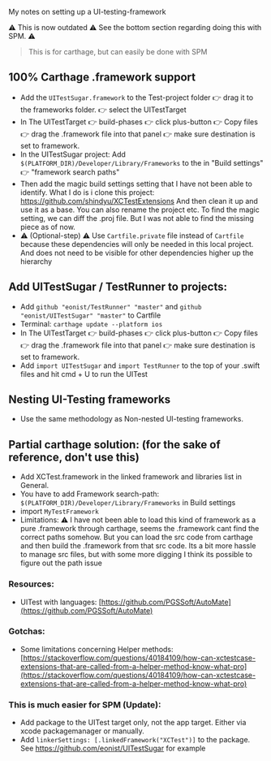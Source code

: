 My notes on setting up a UI-testing-framework<!--more-->

⚠️️ This is now outdated ⚠️️ See the bottom section regarding doing this with SPM. ⚠️️ 

> This is for carthage, but can easily be done with SPM

## 100% Carthage .framework support
- Add the `UITestSugar.framework` to the Test-project folder 👉 drag it to the frameworks folder. 👉 select the UITestTarget
- In The UITestTarget  👉 build-phases 👉 click plus-button 👉 Copy files 👉 drag the .framework file into that panel 👉 make sure destination is set to framework.
- In the UITestSugar project: Add `$(PLATFORM_DIR)/Developer/Library/Frameworks` to the in "Build settings" 👉 "framework search paths"
- Then add the magic build settings setting that I have not been able to identify. What I do is i clone this project: https://github.com/shindyu/XCTestExtensions And then clean it up and use it as a base. You can also rename the project etc. To find the magic setting, we can diff the .proj file. But I was not able to find the missing piece as of now.
- ⚠️️ (Optional-step) ⚠️️ Use `Cartfile.private` file instead of `Cartfile` because these dependencies will only be needed in this local project. And does not need to be visible for other dependencies higher up the hierarchy

## Add UITestSugar / TestRunner to projects:
- Add `github "eonist/TestRunner" "master"` and `github "eonist/UITestSugar" "master"` to Cartfile
- Terminal: `carthage update --platform ios`
- In The UITestTarget  👉 build-phases 👉 click plus-button 👉 Copy files 👉 drag the .framework file into that panel 👉 make sure destination is set to framework.
- Add `import UITestSugar` and `import TestRunner` to the top of your .swift files and hit cmd + U to run the UITest

## Nesting UI-Testing frameworks
- Use the same methodology as Non-nested UI-testing frameworks.

## Partial carthage solution: (for the sake of reference, don't use this)
- Add XCTest.framework in the linked framework and libraries list in General.
- You have to add Framework search-path: `$(PLATFORM_DIR)/Developer/Library/Frameworks` in Build settings
- import `MyTestFramework`
- Limitations: ⚠️️ I have not been able to load this kind of framework as a pure .framework through carthage, seems the .framework cant find the correct paths somehow. But you can load the src code from carthage and then build the .framework from that src code. Its a bit more hassle to manage src files, but with some more digging I think its possible to figure out the path issue

### Resources:
- UITest with languages: [https://github.com/PGSSoft/AutoMate](https://github.com/PGSSoft/AutoMate)

### Gotchas:
- Some limitations concerning Helper methods: [https://stackoverflow.com/questions/40184109/how-can-xctestcase-extensions-that-are-called-from-a-helper-method-know-what-pro](https://stackoverflow.com/questions/40184109/how-can-xctestcase-extensions-that-are-called-from-a-helper-method-know-what-pro)

### This is much easier for SPM (Update):
- Add package to the UITest target only, not the app target. Either via xcode packagemanager or manually.  
- Add `linkerSettings: [.linkedFramework("XCTest")]` to the package. See https://github.com/eonist/UITestSugar for example
